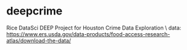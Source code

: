 # deepcrime
Rice DataSci DEEP Project for Houston Crime Data Exploration
\ data: https://www.ers.usda.gov/data-products/food-access-research-atlas/download-the-data/

